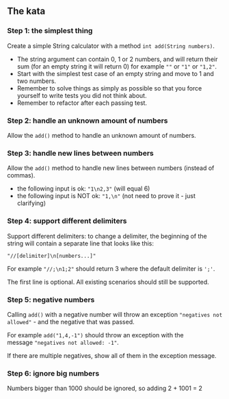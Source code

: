 ## **The kata**

### **Step 1: the simplest thing**

Create a simple String calculator with a method `int add(String numbers)`.

- The string argument can contain 0, 1 or 2 numbers, and will return their sum (for an empty string it will return 0) for example `""` or `"1"` or `"1,2"`.
- Start with the simplest test case of an empty string and move to 1 and two numbers.
- Remember to solve things as simply as possible so that you force yourself to write tests you did not think about.
- Remember to refactor after each passing test.

### **Step 2: handle an unknown amount of numbers**

Allow the `add()` method to handle an unknown amount of numbers.

### **Step 3: handle new lines between numbers**

Allow the `add()` method to handle new lines between numbers (instead of commas).

- the following input is ok: `"1\n2,3"` (will equal 6)
- the following input is NOT ok: `"1,\n"` (not need to prove it - just clarifying)

### **Step 4: support different delimiters**

Support different delimiters: to change a delimiter, the beginning of the string will contain a separate line that looks like this:

`"//[delimiter]\n[numbers...]"`

For example `"//;\n1;2"` should return 3 where the default delimiter is `';'`.

The first line is optional. All existing scenarios should still be supported.

### **Step 5: negative numbers**

Calling `add()` with a negative number will throw an exception `"negatives not allowed"` - and the negative that was passed.

For example `add("1,4,-1")` should throw an exception with the message `"negatives not allowed: -1"`.

If there are multiple negatives, show all of them in the exception message.

### **Step 6: ignore big numbers**

Numbers bigger than 1000 should be ignored, so adding 2 + 1001 = 2
